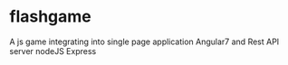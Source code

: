 # flashgame
A js game integrating into single page application Angular7 and Rest API server nodeJS Express
